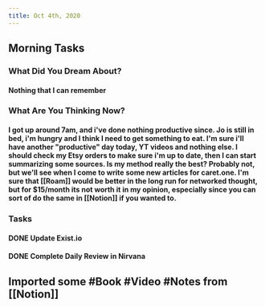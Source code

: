 ```yaml
---
title: Oct 4th, 2020
---
```


## Morning Tasks
### **What Did You Dream About?**
#### Nothing that I can remember
### **What Are You Thinking Now?**
#### I got up around 7am, and i've done nothing productive since. Jo is still in bed, i'm hungry and I think I need to get something to eat. I'm sure i'll have another "productive" day today, YT videos and nothing else. I should check my Etsy orders to make sure i'm up to date, then I can start summarizing some sources. Is my method really the best? Probably not, but we'll see when I come to write some new articles for caret.one. I'm sure that [[Roam]] would be better in the long run for networked thought, but for $15/month its not worth it in my opinion, especially since you can sort of do the same in [[Notion]] if you wanted to.
### **Tasks**
#### DONE Update Exist.io
#### DONE Complete Daily Review in Nirvana
## Imported some #Book #Video #Notes from [[Notion]]
